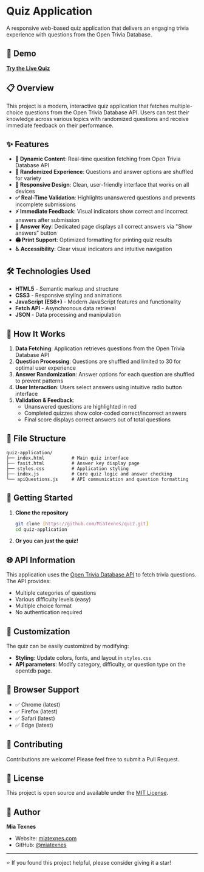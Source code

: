 # Quiz Application

A responsive web-based quiz application that delivers an engaging trivia experience with questions from the Open Trivia Database.

## 🚀 Demo

**[Try the Live Quiz](https://quiz-mia.netlify.app/)**

## 📋 Overview

This project is a modern, interactive quiz application that fetches multiple-choice questions from the Open Trivia Database API. Users can test their knowledge across various topics with randomized questions and receive immediate feedback on their performance.

## ✨ Features

- **🔄 Dynamic Content**: Real-time question fetching from Open Trivia Database API
- **🎲 Randomized Experience**: Questions and answer options are shuffled for variety
- **📱 Responsive Design**: Clean, user-friendly interface that works on all devices
- **✅ Real-Time Validation**: Highlights unanswered questions and prevents incomplete submissions
- **⚡ Immediate Feedback**: Visual indicators show correct and incorrect answers after submission
- **📄 Answer Key**: Dedicated page displays all correct answers via "Show answers" button
- **🖨️ Print Support**: Optimized formatting for printing quiz results
- **♿ Accessibility**: Clear visual indicators and intuitive navigation

## 🛠️ Technologies Used

- **HTML5** - Semantic markup and structure
- **CSS3** - Responsive styling and animations
- **JavaScript (ES6+)** - Modern JavaScript features and functionality
- **Fetch API** - Asynchronous data retrieval
- **JSON** - Data processing and manipulation

## 🎯 How It Works

1. **Data Fetching**: Application retrieves questions from the Open Trivia Database API
2. **Question Processing**: Questions are shuffled and limited to 30 for optimal user experience
3. **Answer Randomization**: Answer options for each question are shuffled to prevent patterns
4. **User Interaction**: Users select answers using intuitive radio button interface
5. **Validation & Feedback**:
   - Unanswered questions are highlighted in red
   - Completed quizzes show color-coded correct/incorrect answers
   - Final score displays correct answers out of total questions

## 📁 File Structure

```
quiz-application/
├── index.html          # Main quiz interface
├── fasit.html          # Answer key display page
├── styles.css          # Application styling
├── index.js            # Core quiz logic and answer checking
└── apiQuestions.js     # API communication and question formatting
```

## 🚀 Getting Started

1. **Clone the repository**

   ```bash
   git clone [https://github.com/MiaTexnes/quiz.git]
   cd quiz-application
   ```

2. **Or you can just the quiz!**

## 🌐 API Information

This application uses the [Open Trivia Database API](https://opentdb.com/) to fetch trivia questions. The API provides:

- Multiple categories of questions
- Various difficulty levels (easy)
- Multiple choice format
- No authentication required

## 🎨 Customization

The quiz can be easily customized by modifying:

- **Styling**: Update colors, fonts, and layout in `styles.css`
- **API parameters**: Modify category, difficulty, or question type on the opentdb page.

## 📱 Browser Support

- ✅ Chrome (latest)
- ✅ Firefox (latest)
- ✅ Safari (latest)
- ✅ Edge (latest)

## 🤝 Contributing

Contributions are welcome! Please feel free to submit a Pull Request.

## 📄 License

This project is open source and available under the [MIT License](LICENSE).

## 👤 Author

**Mia Texnes**

- Website: [miatexnes.com](https://miatexnes.com)
- GitHub: [@miatexnes](https://github.com/miatexnes)

---

⭐ If you found this project helpful, please consider giving it a star!
